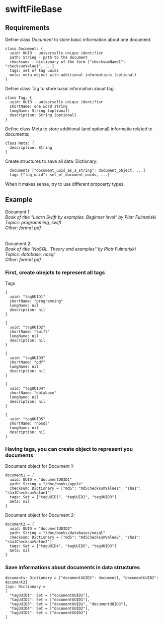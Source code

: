 # swiftFileBase

## Requirements
Define class <i>Document</i> to store basic information about one document:

```
class Document: {
  uuid: UUID - universally unique identifier
  path: String - path to the document
  checksum: - dictionary of the form ["checksumName1": "checksumValue1", ...]
  tags: set of tag uuids
  meta: meta object with additional informations (optional)
}
```
Define class Tag to store basic information about tag:
```
class Tag: {
  uuid: UUID - universally unique identifier
  shortName: one word string
  longName: String (optional)
  description: String (optional)
}
```
Define class Meta to store additional (and optional) informatio related to documents:
```
class Meta: {
  description: String
}
```
Create structures to save all data:
Dictionary:
```
  documents ["document_uuid_as_a_string": document_object, ...]
  tags ["tag_uuid": set_of_document_uuids, ...]
```
When it makes sense, try to use different propoerty types.
## Example
Document 1: <br>
<i>Book of title "Learn Swift by examples. Beginner level" by Piotr Fulmański <br>
Topics: programming, swift <br>
Other: format pdf </i> <br>
<br><br>
Document 2:<br>
<i> Book of title "NoSQL. Theory and examples" by Piotr Fulmański<br>
Topics: database, nosql<br>
Other: format pdf<br> </i>


### First, create obejcts to represent all tags


Tags
```
{
  uuid: "tagUUID1"
  shortName: "programming"
  longName: nil
  description: nil
}

{
  uuid: "tagUUID2"
  shortName: "swift"
  longName: nil
  description: nil
}

{
  uuid: "tagUUID3"
  shortName: "pdf"
  longName: nil
  description: nil
}

{
  uuid: "tagUUID4"
  shortName: "database"
  longName: nil
  description: nil
}

{
  uuid: "tagUUID5"
  shortName: "nosql"
  longName: nil
  description: nil
}
```

### Having tags, you can create object to represent you documents
 
 
Document object for Document 1:
```
document1 = {
  uuid: UUID = "documentUUID1"
  path: String = "/doc/books/apple"
  checksum: Dictionary = ["md5": "md5ChecksumValue1", "sha1": "sha1ChecksumValue1"]
  tags: Set = ["tagUUID1", "tagUUID2", "tagUUID3"]
  meta: nil
}
```
Document object for Document 2:
```
document2 = {
  uuid: UUID = "documentUUID2"
  path: String = "/doc/books/databases/nosql"
  checksum: Dictionary = ["md5": "md5ChecksumValue2", "sha1": "sha1ChecksumValue2"]
  tags: Set = ["tagUUID4", "tagUUID5", "tagUUID3"]
  meta: nil
}
```


### Save informations about documents in data structures

```
documents: Dictionary = ["documentUUID1": document1, "documentUUID2": document2]
tags: Dictionary =
[
  "tagUUID1": Set = ["documentUUID1"],
  "tagUUID2": Set = ["documentUUID1"],
  "tagUUID3": Set = ["documentUUID1", "documentUUID3"],
  "tagUUID4": Set = ["documentUUID2"],
  "tagUUID5": Set = ["documentUUID2"]
]
```
